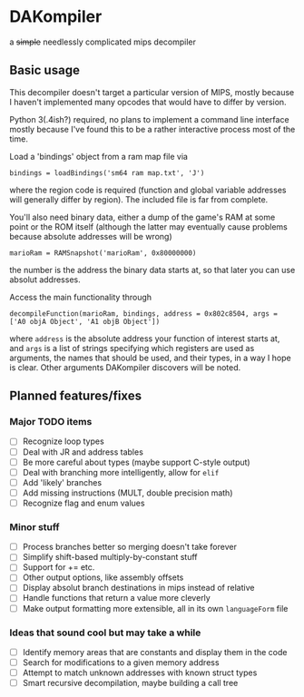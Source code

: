 # DAKompiler
a ~~simple~~ needlessly complicated mips decompiler 

## Basic usage
This decompiler doesn't target a particular version of MIPS, mostly because
I haven't implemented many opcodes that would have to differ by version. 

Python 3(.4ish?) required, no plans to implement a command line interface mostly 
because I've found this to be a rather interactive process most of the time.

Load a 'bindings' object from a ram map file via
```
bindings = loadBindings('sm64 ram map.txt', 'J')
```
where the region code is required (function and global variable addresses will generally differ by region).
The included file is far from complete.

You'll also need binary data, either a dump of the game's RAM at some point or the ROM itself (although the latter may eventually cause problems because absolute addresses will be wrong)
```
marioRam = RAMSnapshot('marioRam', 0x80000000)
```
the number is the address the binary data starts at, so that later you can use absolut addresses.

Access the main functionality through
```
decompileFunction(marioRam, bindings, address = 0x802c8504, args = ['A0 objA Object', 'A1 objB Object'])
```
where `address` is the absolute address your function of interest starts at, and `args` is a list of strings specifying which registers are used as arguments, the names that should be used, and their types, in a way I hope is clear. Other arguments DAKompiler discovers will be noted. 

## Planned features/fixes

### Major TODO items
- [ ] Recognize loop types
- [ ] Deal with JR and address tables
- [ ] Be more careful about types (maybe support C-style output)
- [ ] Deal with branching more intelligently, allow for `elif`
- [ ] Add 'likely' branches
- [ ] Add missing instructions (MULT, double precision math)
- [ ] Recognize flag and enum values

### Minor stuff
- [ ] Process branches better so merging doesn't take forever
- [ ] Simplify shift-based multiply-by-constant stuff
- [ ] Support for += etc.
- [ ] Other output options, like assembly offsets
- [ ] Display absolut branch destinations in mips instead of relative
- [ ] Handle functions that return a value more cleverly
- [ ] Make output formatting more extensible, all in its own `languageForm` file

### Ideas that sound cool but may take a while
- [ ] Identify memory areas that are constants and display them in the code
- [ ] Search for modifications to a given memory address
- [ ] Attempt to match unknown addresses with known struct types
- [ ] Smart recursive decompilation, maybe building a call tree